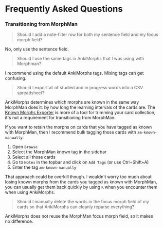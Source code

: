# Frequently Asked Questions

### Transitioning from MorphMan

> Should I add a note-filter row for both my sentence field and my focus morph field?

No, only use the sentence field.

> Should I use the same tags in AnkiMorphs that I was using with Morphman?

I recommend using the default AnkiMorphs tags. Mixing tags can get confusing.

> Should I export all of studied and in progress words into a CSV spreadsheet?

AnkiMorphs determines which morphs are known in the same way MorphMan does it: by how long the learning
intervals of the cards are. The [Known Morphs Exporter](usage/known-morphs-exporter.md) is more of a tool for trimming
your card collection, it's not a requirement for transitioning from MorphMan.

If you want to retain the morphs on cards that you have tagged as known with MorphMan, then I recommend bulk tagging
those
cards with `am-known-manually`:

1. Open `Browse`
2. Select the MorphMan known tag in the sidebar
3. Select all those cards
4. Go to `Notes` in the topbar and click on `Add Tags` (or use Ctrl+Shift+A)
5. Enter the tag `am-known-manually`

That approach could be overkill though. I wouldn't worry too much about losing known morphs from the cards you tagged as
known with MorphMan, you can usually get them back quickly by using `K` when you encounter them when using AnkiMorphs.


> Should I manually delete the words in the focus morph field of my cards so that AnkiMorphs can cleanly reparse
> everything?

AnkiMorphs does not reuse the MorphMan focus morph field, so it makes no difference.


